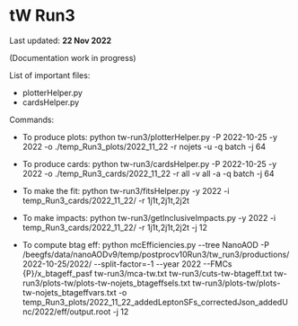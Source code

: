 # tW Run3

Last updated: **22 Nov 2022**

(Documentation work in progress)

List of important files:

 * plotterHelper.py
 * cardsHelper.py

Commands:
 
 * To produce plots:
    python tw-run3/plotterHelper.py -P 2022-10-25 -y 2022 -o ./temp_Run3_plots/2022_11_22 -r nojets -u -q batch -j 64
 * To produce cards:
    python tw-run3/cardsHelper.py -P 2022-10-25 -y 2022 -o ./temp_Run3_cards/2022_11_22 -r all -v all -a -q batch -j 64 
 * To make the fit:
    python tw-run3/fitsHelper.py -y 2022 -i temp_Run3_cards/2022_11_22/ -r 1j1t,2j1t,2j2t
 * To make impacts:
    python tw-run3/getInclusiveImpacts.py -y 2022 -i temp_Run3_cards/2022_11_22/ -r 1j1t,2j1t,2j2t -j 12

 * To compute btag eff:
    python mcEfficiencies.py --tree NanoAOD  -P /beegfs/data/nanoAODv9/temp/postprocv10Run3/tw_run3/productions/2022-10-25/2022/ --split-factor=-1 --year 2022 --FMCs {P}/x_btageff_pasf  tw-run3/mca-tw.txt tw-run3/cuts-tw-btageff.txt  tw-run3/plots-tw/plots-tw-nojets_btageffsels.txt tw-run3/plots-tw/plots-tw-nojets_btageffvars.txt  -o temp_Run3_plots/2022_11_22_addedLeptonSFs_correctedJson_addedUnc/2022/eff/output.root -j 12